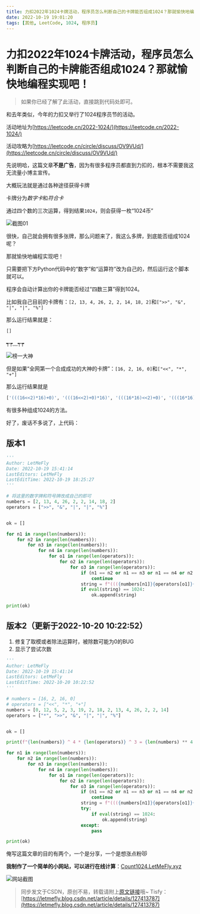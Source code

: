 ```yaml
---
title: 力扣2022年1024卡牌活动，程序员怎么判断自己的卡牌能否组成1024？那就愉快地编程实现吧！
date: 2022-10-19 19:01:20
tags: [其他, LeetCode, 1024, 程序员]
---
```


# 力扣2022年1024卡牌活动，程序员怎么判断自己的卡牌能否组成1024？那就愉快地编程实现吧！

> 如果你已经了解了此活动，直接跳到代码处即可。

和去年类似，今年的力扣又举行了1024程序员节的活动。

活动地址为[https://leetcode.cn/2022-1024/](https://leetcode.cn/2022-1024/)

活动攻略为[https://leetcode.cn/circle/discuss/OV9VUd/](https://leetcode.cn/circle/discuss/OV9VUd/)

先说明哈，这篇文章**不是广告**，因为有很多程序员都直到力扣的，根本不需要我这无流量小博主宣传。

大概玩法就是通过各种途径获得卡牌

卡牌分为*数字卡*和*符合卡*

通过四个数的三次运算，得到结果```1024```，则会获得一枚“1024币”

![截图01](https://img-blog.csdnimg.cn/33cee57d374443e78f1587c61eaf3f77.png)

很快，自己就会拥有很多张牌，那么问题来了，我这么多牌，到底能否组成1024呢？

那就愉快地编程实现吧！

只需要把下方Python代码中的“数字”和“运算符”改为自己的，然后运行这个脚本就可以。

程序会自动计算出你的卡牌能否经过“四数三算”得到1024。

比如我自己目前的卡牌有：```[2, 13, 4, 26, 2, 2, 14, 18, 2]```和```[">>", "&", "|", "|", "%"]```

那么运行结果就是：

```Python
[]
```

┭┮﹏┭┮

![榜一大神](https://img-blog.csdnimg.cn/5d7b238ab5da426ea951211e4c20ba5c.png)

但是如果“全网第一个合成成功的大神的卡牌”：```[16, 2, 16, 0]```和```["<<", "*", "+"]```

那么运行结果就是

```Python
['(((16<<2)*16)+0)', '(((16<<2)+0)*16)', '(((16*16)<<2)+0)', '(((16*16)+0)<<2)', '(((16+0)<<2)*16)', '(((16+0)*16)<<2)', '(((16*16)<<2)+0)', '(((16*16)+0)<<2)', '(((16<<2)*16)+0)', '(((16<<2)+0)*16)', '(((16+0)*16)<<2)', '(((16+0)<<2)*16)', '(((0+16)<<2)*16)', '(((0+16)*16)<<2)', '(((0+16)*16)<<2)', '(((0+16)<<2)*16)']
```

有很多种组成1024的方法。

好了，废话不多说了，上代码：

## 版本1

```Python
'''
Author: LetMeFly
Date: 2022-10-19 15:41:14
LastEditors: LetMeFly
LastEditTime: 2022-10-19 18:25:27
'''

# 将这里的数字牌和符号牌改成自己的即可
numbers = [2, 13, 4, 26, 2, 2, 14, 18, 2]
operators = [">>", "&", "|", "|", "%"]


ok = []

for n1 in range(len(numbers)):
    for n2 in range(len(numbers)):
        for n3 in range(len(numbers)):
            for n4 in range(len(numbers)):
                for o1 in range(len(operators)):
                    for o2 in range(len(operators)):
                        for o3 in range(len(operators)):
                            if (n1 == n2 or n1 == n3 or n1 == n4 or n2 == n3 or n2 == n4 or n3 == n4) or (o1 == o2 or o2 == o3 or o1 == o3):
                                continue
                            string = f"((({numbers[n1]}{operators[o1]}{numbers[n2]}){operators[o2]}{numbers[n3]}){operators[o3]}{numbers[n4]})"
                            if eval(string) == 1024:
                                ok.append(string)

print(ok)
```

## 版本2（更新于2022-10-20 10:22:52）

1. 修复了取模或者除法运算时，被除数可能为0的BUG
2. 显示了尝试次数

```python
'''
Author: LetMeFly
Date: 2022-10-19 15:41:14
LastEditors: LetMeFly
LastEditTime: 2022-10-20 10:22:52
'''

# numbers = [16, 2, 16, 0]
# operators = ["<<", "*", "+"]
numbers = [0, 12, 5, 2, 3, 19, 2, 18, 2, 13, 4, 26, 2, 2, 14]
operators = ["*", ">>", "&", "|", "|", "%"]


ok = []

print(f"{len(numbers)} ^ 4 * {len(operators)} ^ 3 = {len(numbers) ** 4 * len(operators) ** 3}")

for n1 in range(len(numbers)):
    for n2 in range(len(numbers)):
        for n3 in range(len(numbers)):
            for n4 in range(len(numbers)):
                for o1 in range(len(operators)):
                    for o2 in range(len(operators)):
                        for o3 in range(len(operators)):
                            if (n1 == n2 or n1 == n3 or n1 == n4 or n2 == n3 or n2 == n4 or n3 == n4) or (o1 == o2 or o2 == o3 or o1 == o3):
                                continue
                            string = f"((({numbers[n1]}{operators[o1]}{numbers[n2]}){operators[o2]}{numbers[n3]}){operators[o3]}{numbers[n4]})"
                            try:
                                if eval(string) == 1024:
                                    ok.append(string)
                            except:
                                pass

print(ok)
```

俺写这篇文章的目的有两个，一个是分享，一个是想涨点粉😻

**我制作了一个简单的小网站，可以进行在线计算**：[Count1024.LetMeFly.xyz](https://count1024.letmefly.xyz/)

![网站截图](https://img-blog.csdnimg.cn/f08a1d97405d493d86c46a486621a0e3.png)

> 同步发文于CSDN，原创不易，转载请附上[原文链接](https://leetcode.letmefly.xyz/2022/10/19/Other-LeetCode1024-2022/)哦~
> Tisfy：[https://letmefly.blog.csdn.net/article/details/127413787](https://letmefly.blog.csdn.net/article/details/127413787)
